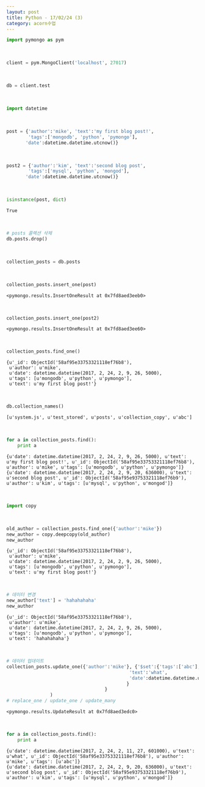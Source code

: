 ```yaml
---
layout: post
title: Python - 17/02/24 (3)
category: acorn수업
---
```


```python
import pymongo as pym
```

<br>

```python
client = pym.MongoClient('localhost', 27017)
```

<br>

```python
db = client.test
```

<br>

```python
import datetime
```

<br>

```python
post = {'author':'mike', 'text':'my first blog post!',
        'tags':['mongodb', 'python', 'pymongo'],
       'date':datetime.datetime.utcnow()}
```

<br>

```python
post2 = {'author':'kim', 'text':'second blog post',
        'tags':['mysql', 'python', 'mongod'],
       'date':datetime.datetime.utcnow()}
```

<br>

```python
isinstance(post, dict)
```




    True


<br>

```python
# posts 콜렉션 삭제
db.posts.drop()
```

<br>

```python
collection_posts = db.posts
```

<br>

```python
collection_posts.insert_one(post)
```




    <pymongo.results.InsertOneResult at 0x7fd8aed3eeb0>


<br>

```python
collection_posts.insert_one(post2)
```




    <pymongo.results.InsertOneResult at 0x7fd8aed3ee60>


<br>

```python
collection_posts.find_one()
```




    {u'_id': ObjectId('58af95e33753321118ef76b8'),
     u'author': u'mike',
     u'date': datetime.datetime(2017, 2, 24, 2, 9, 26, 5000),
     u'tags': [u'mongodb', u'python', u'pymongo'],
     u'text': u'my first blog post!'}


<br>

```python
db.collection_names()
```




    [u'system.js', u'test_stored', u'posts', u'collection_copy', u'abc']


<br>

```python
for a in collection_posts.find():
    print a
```

    {u'date': datetime.datetime(2017, 2, 24, 2, 9, 26, 5000), u'text': u'my first blog post!', u'_id': ObjectId('58af95e33753321118ef76b8'), u'author': u'mike', u'tags': [u'mongodb', u'python', u'pymongo']}
    {u'date': datetime.datetime(2017, 2, 24, 2, 9, 20, 636000), u'text': u'second blog post', u'_id': ObjectId('58af95e93753321118ef76b9'), u'author': u'kim', u'tags': [u'mysql', u'python', u'mongod']}

<br>

```python
import copy
```

<br>

```python
old_author = collection_posts.find_one({'author':'mike'})
new_author = copy.deepcopy(old_author)
new_author
```




    {u'_id': ObjectId('58af95e33753321118ef76b8'),
     u'author': u'mike',
     u'date': datetime.datetime(2017, 2, 24, 2, 9, 26, 5000),
     u'tags': [u'mongodb', u'python', u'pymongo'],
     u'text': u'my first blog post!'}


<br>

```python
# 데이터 변경
new_author['text'] = 'hahahahaha'
new_author
```




    {u'_id': ObjectId('58af95e33753321118ef76b8'),
     u'author': u'mike',
     u'date': datetime.datetime(2017, 2, 24, 2, 9, 26, 5000),
     u'tags': [u'mongodb', u'python', u'pymongo'],
     u'text': 'hahahahaha'}


<br>

```python
# 데이터 업데이트
collection_posts.update_one({'author':'mike'}, {'$set':{'tags':['abc'],
                                             'text':'what',
                                             'date':datetime.datetime.utcnow()
                                            }
                                    }
                )
# replace_one / update_one / update_many
```




    <pymongo.results.UpdateResult at 0x7fd8aed3edc0>


<br>

```python
for a in collection_posts.find():
    print a
```

    {u'date': datetime.datetime(2017, 2, 24, 2, 11, 27, 601000), u'text': u'what', u'_id': ObjectId('58af95e33753321118ef76b8'), u'author': u'mike', u'tags': [u'abc']}
    {u'date': datetime.datetime(2017, 2, 24, 2, 9, 20, 636000), u'text': u'second blog post', u'_id': ObjectId('58af95e93753321118ef76b9'), u'author': u'kim', u'tags': [u'mysql', u'python', u'mongod']}
